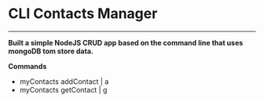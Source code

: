 # CLI Contacts Manager
---
**Built a simple NodeJS CRUD app based on the command line that uses mongoDB tom store data.**

**Commands**
- myContacts addContact | a
- myContacts getContact | g <name>